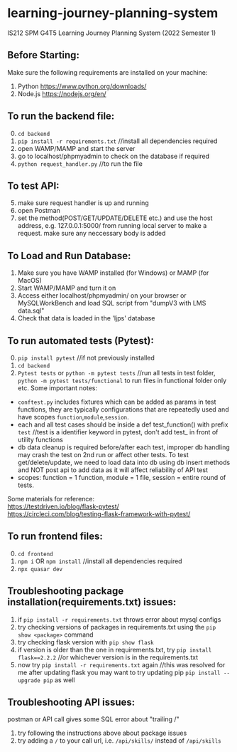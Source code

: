 # learning-journey-planning-system
IS212 SPM G4T5 Learning Journey Planning System (2022 Semester 1)

## Before Starting: 
Make sure the following requirements are installed on your machine:
1. Python
https://www.python.org/downloads/
2. Node.js
https://nodejs.org/en/

## To run the backend file:
0. `cd backend`
1. `pip install -r requirements.txt` //install all dependencies required
2. open WAMP/MAMP and start the server
3. go to localhost/phpmyadmin to check on the database if required
4. `python request_handler.py` //to run the file

## To test API:
5. make sure request handler is up and running 
6. open Postman
7. set the method(POST/GET/UPDATE/DELETE etc.) and use the host address, e.g. 127.0.0.1:5000/<api endpoint> from running local server to make a request. make sure any neccessary body is added

## To Load and Run Database: 
1. Make sure you have WAMP installed (for Windows) or MAMP (for MacOS)
2. Start WAMP/MAMP and turn it on
3. Access either localhost/phpmyadmin/ on your browser or MySQLWorkBench and load SQL script from "dumpV3 with LMS data.sql"
4. Check that data is loaded in the 'ljps' database
  
## To run automated tests (Pytest):
0. `pip install pytest` //if not previously installed
1. `cd backend`
2. `Pytest tests` or `python -m pytest tests` //run all tests in test folder, `python -m pytest tests/functional` to run files in functional folder only etc.
Some important notes:
- `conftest.py` includes fixtures which can be added as params in test functions, they are typically configurations that are repeatedly used and have scopes `function`,`module`,`session`.
- each and all test cases should be inside a def test_function() with prefix `test` //test is a identifier keyword in pytest, don't add test_ in front of utility functions
- db data cleanup is required before/after each test, improper db handling may crash the test on 2nd run or affect other tests. To test get/delete/update, we need to load data into db using db insert methods and NOT post api to add data as it will affect reliability of API test
- scopes: function = 1 function, module = 1 file, session = entire round of tests.  
    
Some materials for reference:  
https://testdriven.io/blog/flask-pytest/  
https://circleci.com/blog/testing-flask-framework-with-pytest/

## To run frontend files:
0. `cd frontend`
1. `npm i` OR `npm install` //install all dependencies required
2. `npx quasar dev`

## Troubleshooting package installation(requirements.txt) issues:
1. if `pip install -r requirements.txt` throws error about mysql configs
2. try checking versions of packages in requirements.txt using the `pip show <package>` command
3. try checking flask version with `pip show flask`
4. if version is older than the one in requirements.txt, try `pip install flask==2.2.2` //or whichever version is in the requirements.txt
5. now try `pip install -r requirements.txt` again //this was resolved for me after updating flask
you may want to try updating pip `pip install --upgrade pip` as well

## Troubleshooting API issues:
postman or API call gives some SQL error about "trailing /"
1. try following the instructions above about package issues
2. try adding a `/` to your call url, i.e. `/api/skills/` instead of `/api/skills`
  
